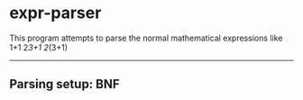 # expr-parser

This program attempts to parse the normal mathematical expressions like 
1+1
2*3+1
2*(3+1)

---
## Parsing setup: BNF

